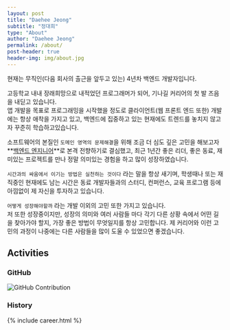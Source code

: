 ```yaml
---
layout: post
title: "Daehee Jeong"
subtitle: "정대희"
type: "About"
author: "Daehee Jeong"
permalink: /about/
post-header: true
header-img: img/about.jpg
---
```


현재는 무직인(다음 회사의 출근을 앞두고 있는) 4년차 백엔드 개발자입니다.

고등학교 내내 장래희망으로 내적었던 프로그래머가 되어, 기나길 커리어의 첫 발 즈음을 내딛고 있습니다.  
앱 개발을 목표로 프로그래밍을 시작했을 정도로 클라이언트(웹 프론트 엔드 또한) 개발에는 항상 애착을 가지고 있고, 백엔드에 집중하고 있는 현재에도 트렌드를 놓치지 않고자 꾸준히 학습하고있습니다.

소프트웨어의 본질인 `도메인 영역의 문제해결`을 위해 조금 더 심도 깊은 고민을 해보고자 **[백엔드 엔지니어](#)**로 본격 전향하기로 결심했고, 최근 1년간 좋은 리더, 좋은 동료, 재미있는 프로젝트를 만나 정말 의미있는 경험을 하고 많이 성장하였습니다.

`시간과의 싸움에서 이기는 방법은 실천하는 것이다` 라는 말을 항상 새기며, 학생때나 또는 재직중인 현재에도 남는 시간은 동료 개발자들과의 스터디, 컨퍼런스, 교육 프로그램 등에 아낌없이 제 자신을 투자하고 있습니다.

`어떻게 성장해야할까` 라는 개발 이외의 고민 또한 가지고 있습니다.  
저 또한 성장중이지만, 성장의 의미와 여러 사람들 마다 각기 다른 상황 속에서 어떤 길을 찾아가야 할지, 가장 좋은 방법이 무엇일지를 항상 고민합니다. 제 커리어와 이런 고민의 과정이 나중에는 다른 사람들을 많이 도울 수 있었으면 좋겠습니다.

## Activities

### GitHub
![GitHub Contribution](https://ghchart.rshah.org/daeheejeong)

### History
{% include career.html %}

<br />